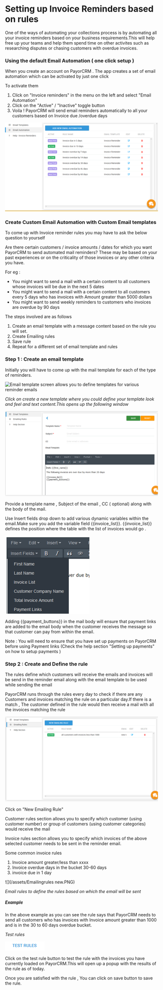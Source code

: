 # Setting up Invoice Reminders based on rules

One of the ways of automating your collections process is by automating all your invoice reminders based on your business requirements.This will help free up your teams and help them spend time on other activites such as researching disputes or chasing customers with overdue invoices.



### Using the default Email Automation \( one click setup \)

When you create an account on PayorCRM . The app creates a set of email automation which can be activated by just one click

To activate them  



1. Click on "Invoice reminders" in the menu on the left and select "Email Automation"
2. Click on the "Active" / "Inactive" toggle button 
3. Voila ! PayorCRM will send email reminders automatically to all your customers based on Invoice due /overdue days

![](/assets/EmailAutomation2.PNG)



### Create Custom Email Automation with Custom Email templates

To come up with Invoice reminder rules you may have to ask the below question to yourself

Are there certain customers / invoice amounts / dates  for which you want PayorCRM to send automated mail reminders? These may be based on your past experiences or on the criticality of those invoices or any other criteria you have.

For eg :

* You might want to send a mail with a certain content to all customers whose invoices will be due in the next 5 dates
* You might want to send a mail with a certain content to all customers every 5 days who has invoices with Amount greater than 5000 dollars
* You might want to send weekly reminders to customers who invoices are overdue by 90 days



The steps involved are as follows

1. Create an email template with a message content based on the rule you will set.
2. Create Emailing rules
3. Save rule 
4. Repeat for a different set of email template and rules

### Step 1 : Create an email template

Initially you will have to come up with the mail template for each of the type of reminders.

![](http://www.payorcrm.com/wp-content/uploads/2018/01/Email-template.png "Email template screen allows you to define templates for various reminder emails")

_Click on create a new template where you could define your template look and feel and text content.This opens up the following window_

![](/assets/emailtemplate.PNG)

Provide a template name , Subject of the email , CC \( optional\) along with the body of the mail.

Use Insert fields drop down to add various dynamic variables within the email.Make sure you add the variable field {{invoice\_list}}. {{invoice\_list}} defines the position where the table with the list of invoices would go .

![](/assets/insertfields3.PNG)

Adding {{payment\_buttons}} in the mail body will ensure that payment links are added to the email body when the customer receives the message so that customer can pay from within the email.

Note : You will need to ensure that you have set up payments on PayorCRM before using Payment links \(Check the help section "Setting up payments" on how to setup payments \)

### Step 2 : Create and Define the rule

The rules define which customers will receive the emails and  invoices  will be send in the reminder email along with the email template to be used while sending the email

PayorCRM runs through the rules every day to check if there are any Customers and invoices matching the rule on a particular day.If there is a match , The customer defined in the rule would then receive a mail with all the invoices matching the rule

![](/assets/Emailrules.PNG)

Click on "New Emailing Rule"

Customer rules section allows you to specify which customer \(using customer number\) or group of customers \(using customer categories\) would receive the mail

Invoice rules section allows you to specify which invoices of the above selected customer needs to be sent in the reminder email.

Some common invoice rules  
1. Invoice amount greater/less than xxxx  
2. Invoice overdue days in the bucket 30-60 days  
3. invoice due in 1 day

![](/assets/Emailingrules new.PNG)

_Email rules to define the rules based on which the email will be sent_

##### Example

In the above example as you can see the rule says that PayorCRM needs to send all customers who has invoices with Invoice amount greater than 1000 and is in the 30 to 60 days overdue bucket.

_Test rules_

![](/assets/Testrules.PNG)

Click on the test rule button to test the rule with the invoices you have currently loaded on PayorCRM.This will open up a popup with the results of the rule as of today.

Once you are satisfied with the rule , You can click on save button to save the rule.

